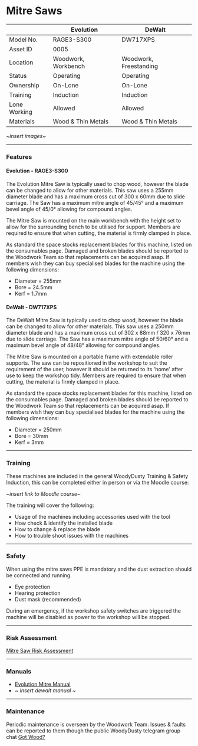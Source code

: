 # Mitre Saws

|               | Evolution              | DeWalt                 |
|---------------|------------------------|------------------------|
| Model No.     | RAGE3-S300             | DW717XPS               |
| Asset ID      | 0005                   |                        |
| Location      | Woodwork, Workbench    | Woodwork, Freestanding |
| Status        | Operating              | Operating              |
| Ownership     | On-Lone                | On-Lone                |
| Training      | Induction              | Induction              |
| Lone Working  | Allowed                | Allowed                |
| Materials     | Wood & Thin Metals     | Wood & Thin Metals     |

*~insert images~*

---

### **Features**
#### Evolution - RAGE3-S300
The Evolution Mitre Saw is typically used to chop wood, however the blade can be changed to allow for other materials.  This saw uses a 255mm diameter blade and has a maximum cross cut of 300 x 60mm due to slide carriage. The Saw has a maximum mitre angle of 45/45&deg; and a maximum bevel angle of 45/0&deg; allowing for compound angles.

The Mitre Saw is mounted on the main workbench with the height set to allow for the surrounding bench to be utilised for support.  Members are required to ensure that when cutting, the material is firmly clamped in place.

As standard the space stocks replacement blades for this machine, listed on the consumables page.  Damaged and broken blades should be reported to the Woodwork Team so that replacements can be acquired asap.  If members wish they can buy specialised blades for the machine using the following dimensions:

- Diameter = 255mm
- Bore = 24.5mm
- Kerf = 1.7mm

#### DeWalt - DW717XPS
The DeWalt Mitre Saw is typically used to chop wood, however the blade can be changed to allow for other materials.  This saw uses a 250mm diameter blade and has a maximum cross cut of 302 x 88mm / 320 x 76mm due to slide carriage. The Saw has a maximum mitre angle of 50/60&deg; and a maximum bevel angle of 48/48&deg; allowing for compound angles.

The Mitre Saw is mounted on a portable frame with extendable roller supports.  The saw can be repositioned in the workshop to suit the requirement of the user, however it should be returned to its 'home' after use to keep the workshop tidy.  Members are required to ensure that when cutting, the material is firmly clamped in place.

As standard the space stocks replacement blades for this machine, listed on the consumables page.  Damaged and broken blades should be reported to the Woodwork Team so that replacements can be acquired asap.  If members wish they can buy specialised blades for the machine using the following dimensions:

- Diameter = 250mm
- Bore = 30mm
- Kerf = 3mm

---

### **Training**
These machines are included in the general WoodyDusty Training & Safety Induction, this can be completed either in person or via the Moodle course:

*~insert link to Moodle course~*

The training will cover the following:

- Usage of the machines including accessories used with the tool
- How check & identify the installed blade
- How to change & replace the blade
- How to trouble shoot issues with the machines

---

### **Safety**
When using the mitre saws PPE is mandatory and the dust extraction should be connected and running.

- Eye protection
- Hearing protection
- Dust mask (recommended)

During an emergency, if the workshop safety switches are triggered the machine will be disabled as power to the workshop will be stopped.

---

### **Risk Assessment**
[Mitre Saw Risk Assessment](https://docs.google.com/document/d/1hz-QQyRN5IDYSb1ZQf2hbaZ7sfdufF3-600ZcDYxIJI/edit?usp=sharing)

---

### **Manuals**
- [Evolution Mitre Manual](https://evolutionpowertools.com/downloads/manuals/build/rage3s/book1.pdf)
- *~ insert dewalt manual ~*

---

### **Maintenance**
Periodic maintenance is overseen by the Woodwork Team.  Issues & faults can be reported to them though the public WoodyDusty telegram group chat [Got Wood?](http://protect-mylinks.com/decrypt?i=d354121e2215720)
